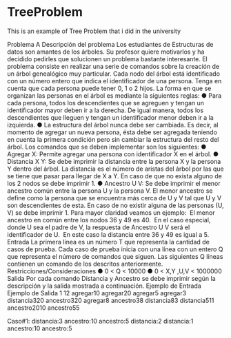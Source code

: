 # TreeProblem
This is an example of Tree Problem that i did in the university

Problema A
Descripción del problema
Los estudiantes de Estructuras de datos son amantes de los árboles. Su profesor
quiere motivarlos y ha decidido pedirles que solucionen un problema bastante
interesante.
El problema consiste en realizar una serie de comandos sobre la creación de un
árbol genealógico muy particular. Cada nodo del árbol está identificado con un
número entero que indica el identificador de una persona. Tenga en cuenta que
cada persona puede tener 0, 1 o 2 hijos. La forma en que se organizan las personas
en el árbol es mediante la siguientes reglas:
● Para cada persona, todos los descendientes que se agreguen y tengan un
identificador mayor deben ir a la derecha. De igual manera, todos los
descendientes que lleguen y tengan un identificador menor deben ir a la
izquierda.
● La estructura del árbol nunca debe ser cambiada. Es decir, al momento de
agregar un nueva persona, ésta debe ser agregada teniendo en cuenta la
primera condición pero sin cambiar la estructura del resto del árbol.
Los comandos que se deben implementar son los siguientes:
● Agregar X: Permite agregar una persona con identificador X en el árbol.
● Distancia X Y: Se debe imprimir la distancia entre la persona X y la persona Y
dentro del árbol. La distancia es el número de aristas del árbol por las que se
tiene que pasar para llegar de X a Y. En caso de que no exista alguno de los
2 nodos se debe imprimir ­1.
● Ancestro U V: Se debe imprimir el menor ancestro común entre la persona U
y la persona V. El menor ancestro se define como la persona que se
encuentra más cerca de U y V tal que U y V son descendientes de esta. En
caso de no existir alguna de las personas (U, V) se debe imprimir ­1.
Para mayor claridad veamos un ejemplo:
­ El menor ancestro en común entre los nodos 36 y 49 es 40.
­ En el caso especial, donde U sea el padre de V, la respuesta de Ancestro U
V será el identificador de U.
­ En este caso la distancia entre 36 y 49 es igual a 5.
Entrada
La primera línea es un número T que representa la cantidad de casos de prueba.
Cada caso de prueba inicia con una línea con un entero Q que representa el
número de comandos que siguen. Las siguientes Q líneas contienen un comando
de los descritos anteriormente.
Restricciones/Consideraciones
● 0 < Q < 10000
● 0 < X,Y ,U,V < 1000000
Salida
Por cada comando Distancia y Ancestro se debe imprimir según la descripción y la
salida mostrada a continuación.
Ejemplo de Entrada Ejemplo de Salida
1
12
agregar10
agregar20
agregar5
agregar3
distancia320
ancestro320
agregar8
ancestro38
distancia83
distancia511
ancestro2010
ancestro55

Caso#1:
distancia:3
ancestro:10
ancestro:5
distancia:2
distancia:­1
ancestro:10
ancestro:5
